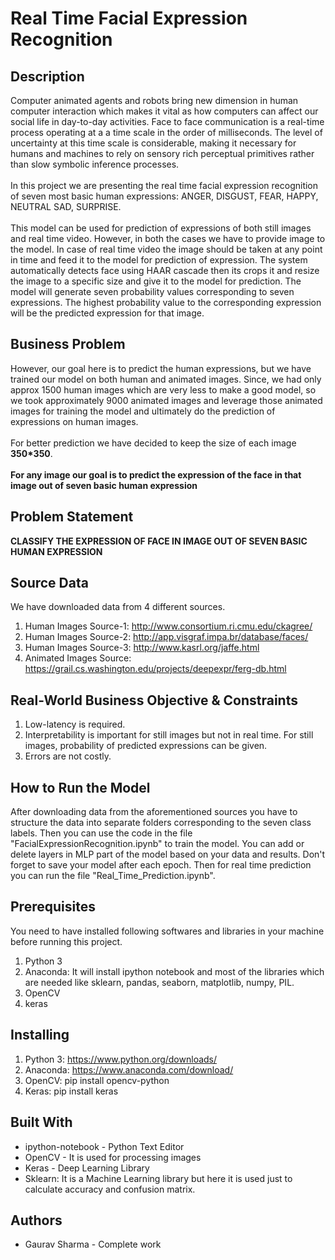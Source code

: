 # Real Time Facial Expression Recognition
## Description
Computer animated agents and robots bring new dimension in human computer interaction which makes it vital as how computers can affect our social life in day-to-day activities. Face to face communication is a real-time process operating at a a time scale in the order of milliseconds. The level of uncertainty at this time scale is considerable, making it necessary for humans and machines to rely on sensory rich perceptual primitives rather than slow symbolic inference processes.<br><br>
In this project we are presenting the real time facial expression recognition of seven most basic human expressions: ANGER, DISGUST, FEAR, HAPPY, NEUTRAL SAD, SURPRISE.<br><br>
This model can be used for prediction of expressions of both still images and real time video. However, in both the cases we have to provide image to the model. In case of real time video the image should be taken at any point in time and feed it to the model for prediction of expression. The system automatically detects face using HAAR cascade then its crops it and resize the image to a specific size and give it to the model for prediction. The model will generate seven probability values corresponding to seven expressions. The highest probability value to the corresponding expression will be the predicted expression for that image.
## Business Problem
However, our goal here is to predict the human expressions, but we have trained our model on both human and animated images. Since, we had only approx 1500 human images which are very less to make a good model, so we took approximately 9000 animated images and leverage those animated images for training the model and ultimately do the prediction of expressions on human images.<br><br> 
For better prediction we have decided to keep the size of each image <b>350*350</b>.<br><br>
<b>For any image our goal is to predict the expression of the face in that image out of seven basic human expression</b>
## Problem Statement
<b>CLASSIFY THE EXPRESSION OF FACE IN IMAGE OUT OF SEVEN BASIC HUMAN EXPRESSION</b>
## Source Data
We have downloaded data from 4 different sources.<br>
1. Human Images Source-1: http://www.consortium.ri.cmu.edu/ckagree/
2. Human Images Source-2: http://app.visgraf.impa.br/database/faces/
3. Human Images Source-3: http://www.kasrl.org/jaffe.html
4. Animated Images Source: https://grail.cs.washington.edu/projects/deepexpr/ferg-db.html
## Real-World Business Objective & Constraints
1. Low-latency is required.
2. Interpretability is important for still images but not in real time. For still images, probability of predicted expressions can be given.
3. Errors are not costly.
## How to Run the Model
After downloading data from the aforementioned sources you have to structure the data into separate folders corresponding to the seven class labels. Then you can use the code in the file "FacialExpressionRecognition.ipynb" to train the model. You can add or delete layers in MLP part of the model based on your data and results. Don't forget to save your model after each epoch. 
Then for real time prediction you can run the file "Real_Time_Prediction.ipynb".
## Prerequisites
You need to have installed following softwares and libraries in your machine before running this project.
1. Python 3
2. Anaconda: It will install ipython notebook and most of the libraries which are needed like sklearn, pandas, seaborn, matplotlib, numpy, PIL.
3. OpenCV
4. keras
## Installing
1. Python 3: https://www.python.org/downloads/
2. Anaconda: https://www.anaconda.com/download/
3. OpenCV: pip install opencv-python
4. Keras: pip install keras
## Built With
* ipython-notebook - Python Text Editor
* OpenCV - It is used for processing images
* Keras - Deep Learning Library
* Sklearn: It is a Machine Learning library but here it is used just to calculate accuracy and confusion matrix.
## Authors
* Gaurav Sharma - Complete work  
